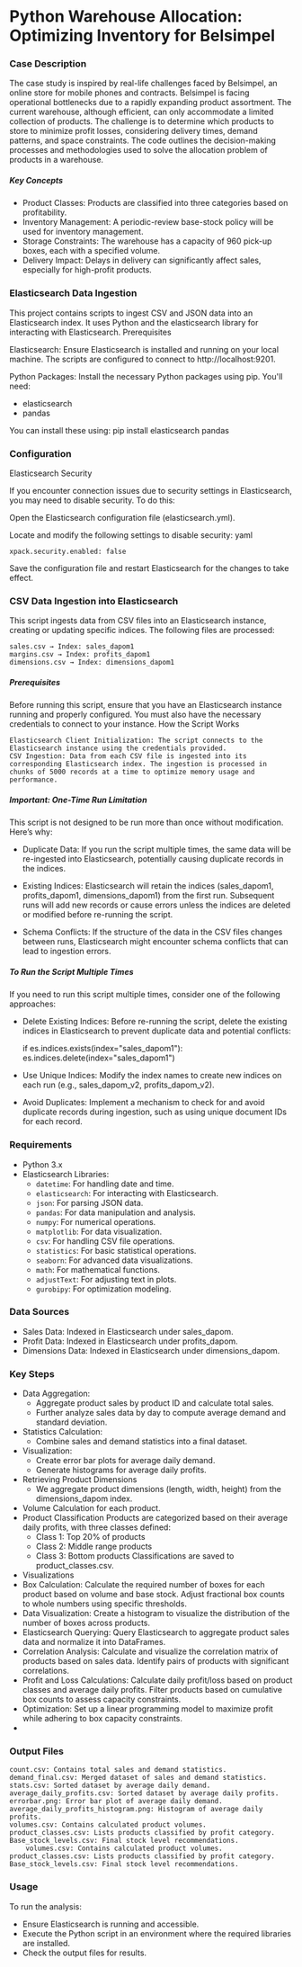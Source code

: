 # Python Warehouse Allocation: Optimizing Inventory for Belsimpel

### Case Description
The case study is inspired by real-life challenges faced by Belsimpel, an online store for mobile phones and contracts. Belsimpel is facing operational bottlenecks due to a rapidly expanding product assortment. The current warehouse, although efficient, can only accommodate a limited collection of products. The challenge is to determine which products to store to minimize profit losses, considering delivery times, demand patterns, and space constraints. The code outlines the decision-making processes and methodologies used to solve the allocation problem of products in a warehouse. 

##### Key Concepts

- Product Classes: Products are classified into three categories based on profitability.
- Inventory Management: A periodic-review base-stock policy will be used for inventory management.
- Storage Constraints: The warehouse has a capacity of 960 pick-up boxes, each with a specified volume.
- Delivery Impact: Delays in delivery can significantly affect sales, especially for high-profit products.

### Elasticsearch Data Ingestion

This project contains scripts to ingest CSV and JSON data into an Elasticsearch index. It uses Python and the elasticsearch library for interacting with Elasticsearch.
Prerequisites

Elasticsearch: Ensure Elasticsearch is installed and running on your local machine. The scripts are configured to connect to http://localhost:9201.

Python Packages: Install the necessary Python packages using pip. You'll need:
- elasticsearch
- pandas

You can install these using:
    pip install elasticsearch pandas

### Configuration
Elasticsearch Security

If you encounter connection issues due to security settings in Elasticsearch, you may need to disable security. To do this:

Open the Elasticsearch configuration file (elasticsearch.yml).

Locate and modify the following settings to disable security: yaml

    xpack.security.enabled: false

Save the configuration file and restart Elasticsearch for the changes to take effect.

### CSV Data Ingestion into Elasticsearch

This script ingests data from CSV files into an Elasticsearch instance, creating or updating specific indices. The following files are processed:

    sales.csv → Index: sales_dapom1
    margins.csv → Index: profits_dapom1
    dimensions.csv → Index: dimensions_dapom1

##### Prerequisites

Before running this script, ensure that you have an Elasticsearch instance running and properly configured. You must also have the necessary credentials to connect to your instance.
How the Script Works

    Elasticsearch Client Initialization: The script connects to the Elasticsearch instance using the credentials provided.
    CSV Ingestion: Data from each CSV file is ingested into its corresponding Elasticsearch index. The ingestion is processed in chunks of 5000 records at a time to optimize memory usage and performance.

##### Important: One-Time Run Limitation

This script is not designed to be run more than once without modification. Here’s why:

- Duplicate Data: If you run the script multiple times, the same data will be re-ingested into Elasticsearch, potentially causing duplicate records in the indices.

- Existing Indices: Elasticsearch will retain the indices (sales_dapom1, profits_dapom1, dimensions_dapom1) from the first run. Subsequent runs will add new records or cause errors unless the indices are deleted or modified before re-running the script.

- Schema Conflicts: If the structure of the data in the CSV files changes between runs, Elasticsearch might encounter schema conflicts that can lead to ingestion errors.

##### To Run the Script Multiple Times

If you need to run this script multiple times, consider one of the following approaches:

- Delete Existing Indices: Before re-running the script, delete the existing indices in Elasticsearch to prevent duplicate data and potential conflicts:


    if es.indices.exists(index="sales_dapom1"):
        es.indices.delete(index="sales_dapom1")

- Use Unique Indices: Modify the index names to create new indices on each run (e.g., sales_dapom_v2, profits_dapom_v2).

- Avoid Duplicates: Implement a mechanism to check for and avoid duplicate records during ingestion, such as using unique document IDs for each record.

### Requirements

- Python 3.x
- Elasticsearch
    Libraries:
    - `datetime`: For handling date and time.
    - `elasticsearch`: For interacting with Elasticsearch.
    - `json`: For parsing JSON data.
    - `pandas`: For data manipulation and analysis.
    - `numpy`: For numerical operations.
    - `matplotlib`: For data visualization.
    - `csv`: For handling CSV file operations.
    - `statistics`: For basic statistical operations.
    - `seaborn`: For advanced data visualizations.
    - `math`: For mathematical functions.
    - `adjustText`: For adjusting text in plots.
    - `gurobipy`: For optimization modeling.

### Data Sources
- Sales Data: Indexed in Elasticsearch under sales_dapom.
- Profit Data: Indexed in Elasticsearch under profits_dapom.
- Dimensions Data: Indexed in Elasticsearch under dimensions_dapom.

### Key Steps

- Data Aggregation:
    - Aggregate product sales by product ID and calculate total sales.
    - Further analyze sales data by day to compute average demand and standard deviation.
- Statistics Calculation:
    - Combine sales and demand statistics into a final dataset.
- Visualization:
    - Create error bar plots for average daily demand.
    - Generate histograms for average daily profits.
- Retrieving Product Dimensions
    - We aggregate product dimensions (length, width, height) from the dimensions_dapom index.   
- Volume Calculation for each product.
- Product Classification
Products are categorized based on their average daily profits, with three classes defined:
    - Class 1: Top 20% of products
    - Class 2: Middle range products
    - Class 3: Bottom products
Classifications are saved to product_classes.csv.
- Visualizations
- Box Calculation:
    Calculate the required number of boxes for each product based on volume and base stock.
    Adjust fractional box counts to whole numbers using specific thresholds.
- Data Visualization:
    Create a histogram to visualize the distribution of the number of boxes across products.
- Elasticsearch Querying:
    Query Elasticsearch to aggregate product sales data and normalize it into DataFrames.
- Correlation Analysis:
    Calculate and visualize the correlation matrix of products based on sales data.
    Identify pairs of products with significant correlations.
- Profit and Loss Calculations:
Calculate daily profit/loss based on product classes and average daily profits.
    Filter products based on cumulative box counts to assess capacity constraints.
- Optimization: Set up a linear programming model to maximize profit while adhering to box capacity constraints.
- 
### Output Files

    count.csv: Contains total sales and demand statistics.
    demand_final.csv: Merged dataset of sales and demand statistics.
    stats.csv: Sorted dataset by average daily demand.
    average_daily_profits.csv: Sorted dataset by average daily profits.
    errorbar.png: Error bar plot of average daily demand.
    average_daily_profits_histogram.png: Histogram of average daily profits.
    volumes.csv: Contains calculated product volumes.
    product_classes.csv: Lists products classified by profit category.
    Base_stock_levels.csv: Final stock level recommendations.
        volumes.csv: Contains calculated product volumes.
    product_classes.csv: Lists products classified by profit category.
    Base_stock_levels.csv: Final stock level recommendations.



### Usage

To run the analysis:
- Ensure Elasticsearch is running and accessible.
- Execute the Python script in an environment where the required libraries are installed.
- Check the output files for results.
